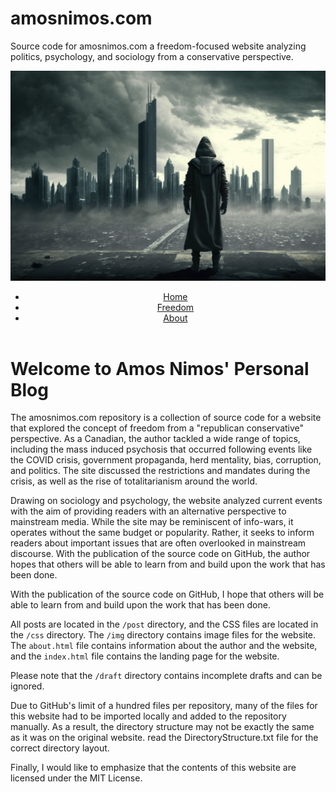 # amosnimos.com
Source code for amosnimos.com a freedom-focused website analyzing politics, psychology, and sociology from a conservative perspective.

<!DOCTYPE html>
<html>
<body>
	<header>
		<img src="img/banner.png" alt="Banner image">
		<nav>
			<ul>
				<li><a href="index.html">Home</a></li>
				<li><a href="blog.html">Freedom</a></li>
				<li><a href="about.html">About</a></li>
			</ul>
		</nav>
	</header>

<h1>Welcome to Amos Nimos' Personal Blog</h1>
<p>The amosnimos.com repository is a collection of source code for a website that explored the concept of freedom from a "republican conservative" perspective. As a Canadian, the author tackled a wide range of topics, including the mass induced psychosis that occurred following events like the COVID crisis, government propaganda, herd mentality, bias, corruption, and politics. The site discussed the restrictions and mandates during the crisis, as well as the rise of totalitarianism around the world.</p>
<p>Drawing on sociology and psychology, the website analyzed current events with the aim of providing readers with an alternative perspective to mainstream media. While the site may be reminiscent of info-wars, it operates without the same budget or popularity. Rather, it seeks to inform readers about important issues that are often overlooked in mainstream discourse. With the publication of the source code on GitHub, the author hopes that others will be able to learn from and build upon the work that has been done.</p>
<p>With the publication of the source code on GitHub, I hope that others will be able to learn from and build upon the work that has been done.</p>
<p>All posts are located in the <code>/post</code> directory, and the CSS files are located in the <code>/css</code> directory. The <code>/img</code> directory contains image files for the website. The <code>about.html</code> file contains information about the author and the website, and the <code>index.html</code> file contains the landing page for the website.</p>
<p>Please note that the <code>/draft</code> directory contains incomplete drafts and can be ignored.</p>
<p>
Due to GitHub's limit of a hundred files per repository, many of the files for this website had to be imported locally and added to the repository manually. As a result, the directory structure may not be exactly the same as it was on the original website.
read the DirectoryStructure.txt file for the correct directory layout.
</p>
<p>Finally, I would like to emphasize that the contents of this website are licensed under the MIT License.</p>

</body>
</html>
